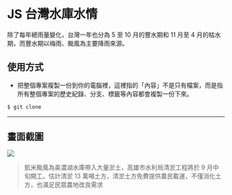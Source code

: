 # JS 台灣水庫水情

除了每年總雨量變化，台灣一年也分為 5 至 10 月的豐水期和 11 月至 4 月的枯水期，而豐水期以梅雨、颱風為主要降雨來源。

## 使用方式
- 把整個專案複製一份到你的電腦裡，這裡指的「內容」不是只有檔案，而是指所有整個專案的歷史紀錄、分支、標籤等內容都會複製一份下來。
```sh
$ git clone
```

----

## 畫面截圖
![](https://i.imgur.com/MdixzeD.png)
> 凱米颱風為美濃湖水庫帶入大量淤土，高雄市水利局清淤工程將於 9 月中旬開工。估計清淤 13 萬噸土方，清淤土方免費提供農民載運，不僅消化土方，也滿足民眾農地改良需求
